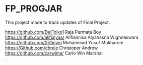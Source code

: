 # FP_PROGJAR
This project made to track updates of Final Project.

https://github.com/DelFolks1 Raja Permata Boy<br/>
https://github.com/alifialyaa/ Alifiannisa Alyahasna Wighneswara<br/>
https://github.com/051mym Muhammad Yusuf Mukharom<br/>
https://Github.com/chrele Christoper Andrew<br/>
https://github.com/carwima/ Carlo Win Marshal<br/>
.
